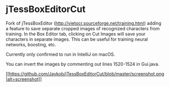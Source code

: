 # jTessBoxEditorCut
Fork of jTessBoxEditor (http://vietocr.sourceforge.net/training.html) adding a feature to save separate cropped images of recognized characters from training.
In the Box Editor tab, clicking on Cut Images will save your characters in separate images. This can be useful for training neural networks, boosting, etc.

Currently only confirmed to run in IntelliJ on macOS.

You can invert the images by commenting out lines 1520-1524 in Gui.java.

[[https://github.com/Jaykob/jTessBoxEditorCut/blob/master/screenshot.png|alt=screenshot]]
